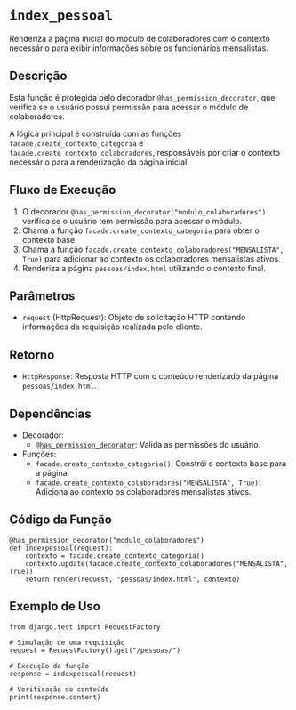 # `index_pessoal`

Renderiza a página inicial do módulo de colaboradores com o contexto necessário para exibir informações sobre os funcionários mensalistas.

## Descrição

Esta função é protegida pelo decorador `@has_permission_decorator`, que verifica se o usuário possui permissão para acessar o módulo de colaboradores.

A lógica principal é construída com as funções `facade.create_contexto_categoria` e `facade.create_contexto_colaboradores`, responsáveis por criar o contexto necessário para a renderização da página inicial.

## Fluxo de Execução

1. O decorador `@has_permission_decorator("modulo_colaboradores")` verifica se o usuário tem permissão para acessar o módulo.
2. Chama a função `facade.create_contexto_categoria` para obter o contexto base.
3. Chama a função `facade.create_contexto_colaboradores("MENSALISTA", True)` para adicionar ao contexto os colaboradores mensalistas ativos.
4. Renderiza a página `pessoas/index.html` utilizando o contexto final.

## Parâmetros

- `request` (HttpRequest): Objeto de solicitação HTTP contendo informações da requisição realizada pelo cliente.

## Retorno

- `HttpResponse`: Resposta HTTP com o conteúdo renderizado da página `pessoas/index.html`.

## Dependências

- Decorador:
  - [`@has_permission_decorator`](https://django-role-permissions.readthedocs.io/en/stable): Valida as permissões do usuário.
- Funções:
  - `facade.create_contexto_categoria()`: Constrói o contexto base para a página.
  - `facade.create_contexto_colaboradores("MENSALISTA", True)`: Adiciona ao contexto os colaboradores mensalistas ativos.

## Código da Função

```{.py3 linenums="1"}
@has_permission_decorator("modulo_colaboradores")
def indexpessoal(request):
    contexto = facade.create_contexto_categoria()
    contexto.update(facade.create_contexto_colaboradores("MENSALISTA", True))
    return render(request, "pessoas/index.html", contexto)
```

## Exemplo de Uso

```{.py3 linenums="1"}
from django.test import RequestFactory

# Simulação de uma requisição
request = RequestFactory().get("/pessoas/")

# Execução da função
response = indexpessoal(request)

# Verificação do conteúdo
print(response.content)
```

